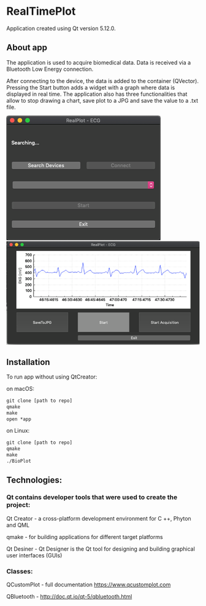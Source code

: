 # RealTimePlot
Application created using Qt version 5.12.0.

## About app
The application is used to acquire biomedical data. Data is received via a Bluetooth Low Energy connection. 

After connecting to the device, the data is added to the container (QVector). Pressing the Start button adds a widget with a graph where data is displayed in real time. The application also has three functionalities that allow to stop drawing a chart, save plot to a JPG and save the value to a .txt file.

![Algorithm schema](/realplot2.png)
![Algorithm schema](/realplot.png)


## Installation 
To run app without using QtCreator:

on macOS:
```
git clone [path to repo]
qmake
make
open *app
```
on Linux:
```
git clone [path to repo]
qmake
make
./BioPlot
```
## Technologies:
 
 ### Qt contains developer tools that were used to create the project:
 
 Qt Creator - a cross-platform development environment for C ++, Phyton and QML
 
 qmake - for building applications for different target platforms
 
 Qt Desiner - Qt Designer is the Qt tool for designing and building graphical user interfaces (GUIs)
 
 ### Classes:
 
QCustomPlot - full documentation https://www.qcustomplot.com

QBluetooth - http://doc.qt.io/qt-5/qbluetooth.html
 
 
